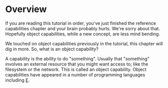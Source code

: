 # Overview

If you are reading this tutorial in order, you've just finished the reference capabilities chapter and your brain probably hurts. We're sorry about that. Hopefully object capabilities, while a new concept, are less mind bending.

We touched on object capabilities previously in the tutorial, this chapter will dig in more. So, what is an object capability?

A capability is the ability to do "something". Usually that "something" involves an external resource that you might want access to; like the filesystem or the network. This is called an object capability. Object capabilities have appeared in a number of programming languages including [E](https://en.wikipedia.org/wiki/E_%28programming_language%29).
